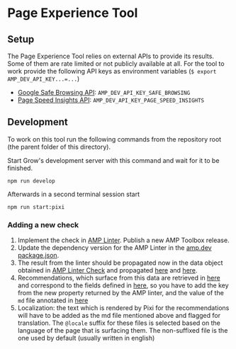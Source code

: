 # Page Experience Tool

## Setup

The Page Experience Tool relies on external APIs to provide its results. Some of them are rate limited or not publicly available at all. For the tool to work provide the following API keys as environment variables (`$ export AMP_DEV_API_KEY...=...`)

- [Google Safe Browsing API](https://developers.google.com/safe-browsing/v4): `AMP_DEV_API_KEY_SAFE_BROWSING`
- [Page Speed Insights API](https://developers.google.com/speed/docs/insights/v5/get-started): `AMP_DEV_API_KEY_PAGE_SPEED_INSIGHTS`

## Development

To work on this tool run the following commands from the repository root (the parent folder of this directory).

Start Grow's development server with this command and wait for it to be finished.

```
npm run develop
```

Afterwards in a second terminal session start

```
npm run start:pixi
```

### Adding a new check

1. Implement the check in [AMP Linter](https://github.com/ampproject/amp-toolbox/tree/main/packages/linter). Publish a new AMP Toolbox release.
2. Update the dependency version for the AMP Linter in the [amp.dev package.json](https://github.com/ampproject/amp.dev/blob/future/package.json#L60).
3. The result from the linter should be propagated now in the data object obtained in [AMP Linter Check](https://github.com/ampproject/amp.dev/blob/a6cd7e741d83ca5bb19f2a074c2a5d41b64906d6/pixi/backend/api.js#L86) and propagated [here](https://github.com/ampproject/amp.dev/blob/a6cd7e741d83ca5bb19f2a074c2a5d41b64906d6/pixi/src/checks/AmpLinterCheck.js#L108) and [here](https://github.com/ampproject/amp.dev/blob/a6cd7e741d83ca5bb19f2a074c2a5d41b64906d6/pixi/src/ui/PageExperience.js#L236-L249).
4. Recommendations, which surface from this data are retrieved in [here](https://github.com/ampproject/amp.dev/blob/a6cd7e741d83ca5bb19f2a074c2a5d41b64906d6/pixi/src/utils/checkAggregation/recommendations.js#L87) and correspond to the fields defined in [here](https://github.com/ampproject/amp.dev/blob/a6cd7e741d83ca5bb19f2a074c2a5d41b64906d6/pixi/src/utils/checkAggregation/recommendations.js#L19), so you have to add the key from the new property returned by the AMP linter, and the value of the `md` file annotated in [here](https://github.com/ampproject/amp.dev/tree/future/pages/content/pixi/recommendations)
5. Localization: the text which is rendered by Pixi for the recommendations will have to be added as the md file mentioned above and flagged for translation. The `@locale` suffix for these files is selected based on the language of the page that is surfacing them. The non-suffixed file is the one used by default (usually written in english)
